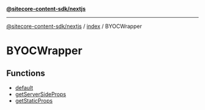 [**@sitecore-content-sdk/nextjs**](../../../README.md)

***

[@sitecore-content-sdk/nextjs](../../../README.md) / [index](../../README.md) / BYOCWrapper

# BYOCWrapper

## Functions

- [default](functions/default.md)
- [getServerSideProps](functions/getServerSideProps.md)
- [getStaticProps](functions/getStaticProps.md)
